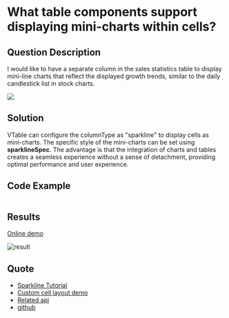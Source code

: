 # What table components support displaying mini-charts within cells?

## Question Description

I would like to have a separate column in the sales statistics table to display mini-line charts that reflect the displayed growth trends, similar to the daily candlestick list in stock charts.

![](/vtable/faq/11-0.png)

## Solution

VTable can configure the columnType as "sparkline" to display cells as mini-charts. The specific style of the mini-charts can be set using **sparklineSpec**. The advantage is that the integration of charts and tables creates a seamless experience without a sense of detachment, providing optimal performance and user experience.

## Code Example

```javascript

```

## Results

[Online demo](https://codesandbox.io/s/vtable-list-table-jw8yr8?file=/src/index.ts)

![result](/vtable/faq/11-1.png)

## Quote

- [Sparkline Tutorial](https://visactor.io/vtable/guide/cell_type/sparkline)
- [Custom cell layout demo](https://visactor.io/vtable/demo/cell-type/multi-type)
- [Related api](https://visactor.io/vtable/option/ListTable-columns-sparkline#cellType)
- [github](https://github.com/VisActor/VTable)
